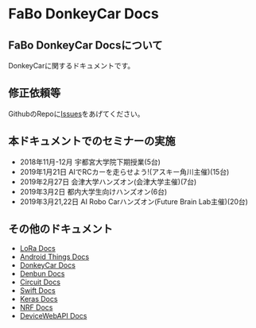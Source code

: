 # FaBo DonkeyCar Docs

## FaBo DonkeyCar Docsについて

DonkeyCarに関するドキュメントです。

## 修正依頼等

GithubのRepoに[Issues](https://github.com/FaBoPlatform/DonkeyDocs/issues)をあげてください。

## 本ドキュメントでのセミナーの実施

- 2018年11月-12月 宇都宮大学院下期授業(5台)
- 2019年1月21日 AIでRCカーを走らせよう!(アスキー角川主催)(15台)
- 2019年2月27日 会津大学ハンズオン(会津大学主催)(7台)
- 2019年3月2日 都内大学生向けハンズオン(6台)
- 2019年3月21,22日 AI Robo Carハンズオン(Future Brain Lab主催)(20台)

## その他のドキュメント

- [LoRa Docs](https://faboplatform.github.io/LoRaDocs/)
- [Android Things Docs](https://faboplatform.github.io/AndroidThingsDocs/)
- [DonkeyCar Docs](https://faboplatform.github.io/DonkeyDocs/)
- [Denbun Docs](https://faboplatform.github.io/DenbunDocs/)
- [Circuit Docs](https://faboplatform.github.io/CircuitDocs/)
- [Swift Docs](https://faboplatform.github.io/SwiftDocs/)
- [Keras Docs](https://faboplatform.github.io/KerasDocs/)
- [NRF Docs](https://faboplatform.github.io/NRFDocs/)
- [DeviceWebAPI Docs](https://faboplatform.github.io/DeviceWevAPIDocs/)